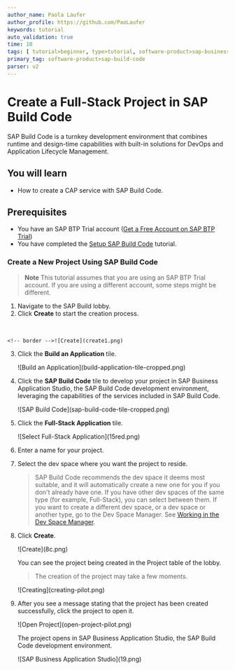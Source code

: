 ```yaml
---
author_name: Paola Laufer
author_profile: https://github.com/PaoLaufer
keywords: tutorial
auto_validation: true
time: 10
tags: [ tutorial>beginner, type>tutorial, software-product>sap-business-application-studio, software-product>sapui5, software-product>sap-mobile-services, software-product>sap-fiori-elements, software-product>sap-cloud-application-programming-model, software-product>sap-business-technology-platform ]
primary_tag: software-product>sap-build-code
parser: v2
---
```


# Create a Full-Stack Project in SAP Build Code
<!-- description --> SAP Build Code is a turnkey development environment that combines runtime and design-time capabilities with built-in solutions for DevOps and Application Lifecycle Management.

## You will learn
- How to create a CAP service with SAP Build Code. 



## Prerequisites
- You have an SAP BTP Trial account ([Get a Free Account on SAP BTP Trial](hcp-create-trial-account))
- You have completed the [Setup SAP Build Code](https://developers.sap.com/tutorials/build-code-setup.html) tutorial. 


### Create a New Project Using SAP Build Code

>**Note** This tutorial assumes that you are using an SAP BTP Trial account. If you are using a different account, some steps might be different.

1. Navigate to the SAP Build lobby.
2. Click **Create** to start the creation process.
<br>

    <!-- border -->![Create](create1.png)

3. Click the **Build an Application** tile.

    <!-- border -->![Build an Application](build-application-tile-cropped.png)

4. Click the **SAP Build Code** tile to develop your project in SAP Business Application Studio, the SAP Build Code development environment, leveraging the capabilities of the services included in SAP Build Code.
   
    <!-- border -->![SAP Build Code](sap-build-code-tile-cropped.png)

5. Click the **Full-Stack Application** tile.
   
    <!-- border -->![Select Full-Stack Application](15red.png)

6. Enter a name for your project.

7. Select the dev space where you want the project to reside.
    >SAP Build Code recommends the dev space it deems most suitable, and it will automatically create a new one for you if you don't already have one. If you have other dev spaces of the same type (for example, Full-Stack), you can select between them. If you want to create a different dev space, or a dev space or another type, go to the Dev Space Manager. See [Working in the Dev Space Manager](https://help.sap.com/docs/build_code/d0d8f5bfc3d640478854e6f4e7c7584a/ad40d52d0bea4d79baaf9626509caf33.html?locale=en-US&state=DRAFT&version=SHIP).

8. Click **Create**.
    
    <!-- border -->![Create](8c.png)

    You can see the project being created in the Project table of the lobby.  
    >The creation of the project may take a few moments.

    <!-- border -->![Creating](creating-pilot.png)


9.  After you see a message stating that the project has been created successfully, click the project to open it.

    <!-- border -->![Open Project](open-project-pilot.png)

    The project opens in SAP Business Application Studio, the SAP Build Code development environment.

    <!-- border -->![SAP Business Application Studio](19.png)
